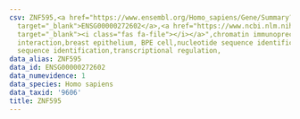 ```yaml
---
csv: ZNF595,<a href="https://www.ensembl.org/Homo_sapiens/Gene/Summary?db=core;g=ENSG00000272602"
  target="_blank">ENSG00000272602</a>,<a href="https://www.ncbi.nlm.nih.gov/pubmed/22863008"
  target="_blank"><i class="fas fa-file"></i></a>",chromatin immunoprecipitation assay,direct
  interaction,breast epithelium, BPE cell,nucleotide sequence identification,nucleotide
  sequence identification,transcriptional regulation,
data_alias: ZNF595
data_id: ENSG00000272602
data_numevidence: 1
data_species: Homo sapiens
data_taxid: '9606'
title: ZNF595
---
```

